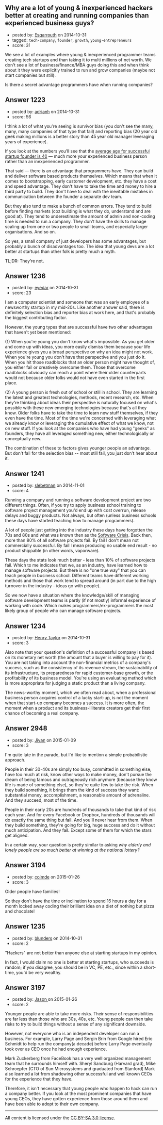 ## Why are a lot of young & inexperienced hackers better at creating and running companies than experienced business guys?

- posted by: [Esqarrouth](https://stackexchange.com/users/3055586/esqarrouth) on 2014-10-31
- tagged: `tech-company`, `founder`, `growth`, `young-entrepreneurs`
- score: 31

We see a lot of examples where young & inexperienced programmer teams creating tech startups and than taking it to multi millions of net worth. We don't see a lot of business/finance/MBA guys doing this and when think about it they were explicitly trained to run and grow companies (maybe not start companies but still).

Is there a secret advantage programmers have when running companies?



## Answer 1223

- posted by: [adrianh](https://stackexchange.com/users/7553/adrianh) on 2014-10-31
- score: 56

<p>I think a lot of what you're seeing is survivor bias (you don't see the many, many, many companies of that type that fail) and reporting bias (20 year old geek making millions is a better story than 45 year old manager leveraging years of experience).</p>

<p>If you look at the numbers you'll see that the <a href="http://www.forbes.com/sites/krisztinaholly/2014/01/15/why-great-entrepreneurs-are-older-than-you-think/">average age for successful startup founder is 40</a> — much more your experienced business person rather than an inexperienced programmer.</p>

<p>That said — there is an advantage that programmers have. They can build and deliver software based products themselves. Which means that when it comes to bootstrapping, early customer development, etc. they have a cost and speed advantage. They don't have to take the time and money to hire a third party to build. They don't have to deal with the inevitable mistakes in communication between the founder a separate dev team.</p>

<p>But they also tend to make a bunch of common errors. They tend to build before finding markets (coz building is what they do, understand and are good at). They tend to underestimate the amount of admin and non-coding time is needed to run a company. They don't have the skills to manage scaling up from one or two people to small teams, and especially larger organisations. And so on.</p>

<p>So yes, a small company of just developers has some advantages, but probably a bunch of disadvantages too. The idea that young devs are a lot better at startups than other folk is pretty much a myth.</p>

<p>TL;DR: They're not.</p>



## Answer 1236

- posted by: [eyedar](https://stackexchange.com/users/976190/eyedar) on 2014-10-31
- score: 23

I am a computer scientist and someone that was an early employee of a newsworthy startup in my mid-20s. Like another answer said, there is definitely selection bias and reporter bias at work here, and that's probably the biggest contributing factor. 

However, the young types that are successful have two other advantages that haven't yet been mentioned:

(1) When you're young you don't know what's impossible. As you get older and come up with ideas, you more easily dismiss them because your life experience gives you a broad perspective on why an idea might not work. When you're young you don't have that perspective and you just do it. When you hit those roadblocks that an older person might have thought of, you either fail or creatively overcome them. Those that overcome roadblocks obviously can reach a point where their older counterparts would not because older folks would not have even started in the first place.

(2) A young person is fresh out of school or still in school. They are learning the latest and greatest technologies, methods, recent research, etc. When they're thinking about ideas their perspective is naturally focused on what's possible with these new emerging technologies because that's all they know. Older folks have to take the time to learn new stuff themselves, if they even have the time. Most of the time we're concerned with leveraging what we already know or leveraging the cumulative effect of what we know, not on new stuff. If you look at the companies who have had young "geeks" as founders, they have all leveraged something new, either technologically or conceptually new.

The combination of these to factors gives younger people an advantage. But don't fall for the selection bias -- most still fail, you just don't hear about it.


## Answer 1241

- posted by: [slebetman](https://stackexchange.com/users/55986/slebetman) on 2014-11-01
- score: 4

<p>Running a company and running a software development project are two different things. Often, if you try to apply business school training to software project management you'd end up with cost overrun, release delays and buggy products. Not always, but often (unless business schools these days have started teaching how to manage programmers).</p>

<p>A lot of people just getting into the industry these days have forgotten the 70s and 80s and what was known then as the <a href="http://en.wikipedia.org/wiki/Software_crisis" rel="nofollow">Software Crisis</a>. Back then, more than 80% of all software projects fail. By fail I don't mean not commercially successful. By fail I mean producing no usable end result - no product shippable (in other words, vaporware).</p>

<p>These days the stats look much better - less than 10% of software projects fail. Which to me indicates that we, as an industry, have learned how to manage software projects. But there is no "one true way" that you can teach people in business school. Different teams have different working methods and those that work tend to spread around (in part due to the high turnover in the industry - ideas go with people).</p>

<p>So we now have a situation where the knowledge/skill of managing software development teams is partly (if not mostly) informal experience of working with code. Which makes programmers/ex-programmers the most likely group of people who can manage software projects.</p>



## Answer 1234

- posted by: [Henry Taylor](https://stackexchange.com/users/1734959/henry-taylor) on 2014-10-31
- score: 3

Also note that your question's definition of a successful company is based on its monetary net worth (the amount that a buyer is willing to pay for it).  You are not taking into account the non-financial metrics of a company's success, such as the consistency of its revenue stream, the sustainability of its infrastructure, its preparedness for rapid customer-base growth, or the profitability of its business model.  You're using an evaluating method which is more appropriate for judging a static product than a living company.

The news-worthy moment, which we often read about, when a professional business person acquires control of a lucky start-up, is not the moment when that start-up company becomes a success.  It is more often, the moment when a product and its business-illiterate creators get their first chance of becoming a real company.





## Answer 2948

- posted by: [Jivan](https://stackexchange.com/users/2391382/jivan) on 2015-01-09
- score: 3

I'm quite late in the parade, but I'd like to mention a simple probabilistic approach.

People in their 30-40s are simply too busy, committed in something else, have too much at risk, know other ways to make money, don't pursue the dream of being famous and outrageously rich anymore (because they know life is made of something else), so they're quite few to take the risk. When they build something, it brings them the kind of success they want: substantial money, accomplishment, a reasonable amount of adrenaline. And they succeed, most of the time.

People in their early 20s are hundreds of thousands to take that kind of risk each year. And for every Facebook or Dropbox, hundreds of thousands will do exactly the same thing but fail. And you'll never hear from them. When they build something, they're going for big, huge success and do it without much anticipation. And they fail. Except some of them for which the stars get aligned.

In a certain way, your question is pretty similar to asking *why elderly and lonely people are so much better at winning at the national lottery?*


## Answer 3194

- posted by: [colmde](https://stackexchange.com/users/1618945/colmde) on 2015-01-26
- score: 3

Older people have families!  

So they don't have the time or inclination to spend 16 hours a day for a month locked away coding their brilliant idea on a diet of nothing but pizza and chocolate! 


## Answer 1235

- posted by: [blunders](https://stackexchange.com/users/216182/blunders) on 2014-10-31
- score: 2

"Hackers" are not better than anyone else at starting startups in my opinion. 

In fact, I would claim no one is better at starting startups, who succeeds is random; if you disagree, you should be in VC, PE, etc., since within a short-time, you'd be very wealthy. 


## Answer 3197

- posted by: [Jason ](https://stackexchange.com/users/5270470/jason) on 2015-01-26
- score: 2

Younger people are able to take more risks. Their sense of responsibilities are far less than those who are 30s, 40s, etc. Young people can then take risks to try to build things without a sense of any significant downside.

However, not everyone who is an independent developer can run a business. For example, Larry Page and Sergin Brin from Google hired Eric Schmidt to help run the company(a decade) before Larry Page eventually took over as CEO once he had enough experience.

Mark Zuckerberg from FaceBook has a very well organized management team that he surrounds himself with. Sheryl Sandburg (Harvard grad), Mike Schroepfer (CTO of Sun Microsystems and graduated from Stanford) Mark also learned a lot from shadowing other successful and well known CEOs for the experience that they have.

Therefore, it isn't necessary that young people who happen to hack can run a company better. If you look at the most prominent companies that have young CEOs, they have gotten experience from those around them and have been able to adopt to their own company. 



---

All content is licensed under the [CC BY-SA 3.0 license](https://creativecommons.org/licenses/by-sa/3.0/).
